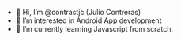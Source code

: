 - 👋 Hi, I’m @contrastjc (Julio Contreras)
- 👀 I’m interested in Android App development
- 🌱 I’m currently learning Javascript from scratch.

